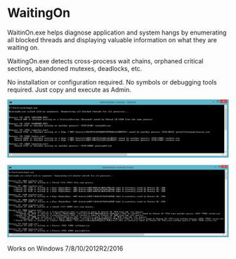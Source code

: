 # WaitingOn

WaitinOn.exe helps diagnose application and system hangs by enumerating all blocked threads and displaying valuable information on what they are waiting on.

WaitingOn.exe detects cross-process wait chains, orphaned critical sections, abandoned mutexes, deadlocks, etc.

No installation or configuration required. No symbols or debugging tools required. Just copy and execute as Admin.

![Alt text](screenshots/local.png?raw=true "Image1")

![Alt text](screenshots/local2.png?raw=true "Image2")

Works on Windows 7/8/10/2012R2/2016
